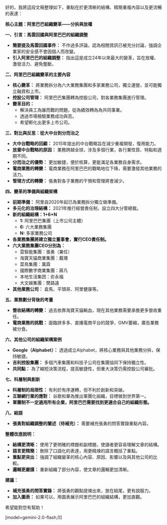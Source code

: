 好的，我將這段文稿整理如下，重點在於更清晰的結構、精簡重複內容以及更流暢的表達：

**核心主題：阿里巴巴組織變革——分拆與放權**

**一、引言：馬雲回國與阿里巴巴的組織調整**

*   **簡要提及馬雲回國事件：** 不作過多評論，認為相關資訊已被充分討論，強調企業家的安全感不會因個人而改變。
*   **引入阿里巴巴的組織調整：** 指出這是成立24年以來最大的變革，旨在放權、激發活力、避免壟斷。

**二、阿里巴巴組織變革的主要內容**

*   **核心變革：** 將業務拆分為六大業務集團和多家業務公司，獨立運營，並可能獨立融資和上市。
*   **控股公司管理：** 阿里巴巴集團轉為控股公司，對各業務集團進行管理。
*   **變革目的：**
    *   解決員工為誰而戰的問題，從為績效轉為為共同事業。
    *   透過市場檢驗業務成功與否。
    *   希望孵化出更多上市公司。

**三、對比與反思：從大中台到分而治之**

*   **大中台戰略的回顧：** 2015年提出的中台戰略旨在減少重複開發，復用能力。
*   **放棄中台戰略的原因：** 業務跨越全球，涉及多個行業，各行業性質、特點和週期不同。
*   **分而治之的優勢：** 更加敏捷，便於核算，更能滿足各業務自身需求。
*   **電商業務的轉變：** 電商業務在阿里巴巴的戰略地位下降，需要激發其他業務的活力。
*   **管理方式的轉變：** 張勇對各子業務的干預和管理將會減少。

**四、變革的準備與組織架構**

*   **前期準備：** 阿里自2020年起已為業務拆分獨立做準備。
*   **多元化的治理結構：** 2021年推行經營責任制，設立四大分管總裁。
*   **新的組織結構：1+6+N**
    *   **1:** 阿里巴巴集團（上市公司主體）
    *   **6:** 六大業務集團
    *   **N:** 多家業務公司
*   **各業務集團將建立獨立董事會，實行CEO責任制。**
*   **六大業務集團CEO分別為：**
    *   雲智能集團：張勇（兼任）
    *   淘寶天貓商業集團：戴珊
    *   菜鳥集團：萬霖
    *   國際數字商業集團：蔣凡
    *   本地生活集团：俞永福
    *   大文娛集團：樊路遠
*   **其他業務公司：** 盒馬、平頭哥、阿里健康等。

**五、業務劃分背後的考量**

*   **營收結構的轉變：** 過去依靠淘寶天貓輸血，現在其他業務需要承擔更多營收重任。
*   **電商業務的挑戰：** 面臨拼多多、直播電商平台的競爭，GMV萎縮，廣告業務被分食。

**六、其他公司的組織架構案例**

*   **Google（Alphabet）：** 透過成立Alphabet，將核心業務與其他業務分拆，保持敏捷。
*   **吉利控股集團：** 多個汽車集團和科技子公司在集團協同下保持獨立性。
*   **共同點：** 為了縮短決策流程，提高敏捷性，但重大決策仍需控股公司審批。

**七、科層制與創新**

*   **科層制的局限性：** 有利於有序運轉，但不利於創新和突破。
*   **互聯網行業的應對：** 谷歌和華為推出軍團化組織，目標做到世界第一。
*   **軍團制不一定適用所有企業，阿里巴巴需要找到更適合自己的組織形態。**

**八、結語**

*   **張勇對組織調整的闡述（待補充）：**  需要補充張勇的問答實錄重點內容。

**整體改進說明：**

*   **結構更清晰：** 使用了更明確的標題和副標題，使讀者更容易理解文章的結構。
*   **語言更精簡：** 刪除了口語化的表達，用更精煉的語言概括了重點。
*   **重點更突出：** 強調了組織變革的核心內容、原因、影響以及與其他公司的比較。
*   **邏輯更嚴謹：** 重新組織了部分內容，使文章的邏輯更加清晰。

**建議：**

*   **補充張勇的問答實錄：** 將張勇的觀點提煉出來，放在結尾，更有說服力。
*   **加入圖表：** 如果可以，用圖表展示阿里巴巴的組織結構，更加直觀。

希望能對您有幫助！

[model=gemini-2.0-flash,0]
